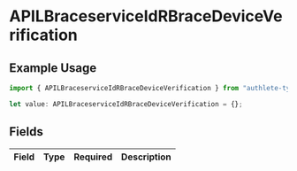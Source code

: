# APILBraceserviceIdRBraceDeviceVerification

## Example Usage

```typescript
import { APILBraceserviceIdRBraceDeviceVerification } from "authlete-typescript-sdk/models";

let value: APILBraceserviceIdRBraceDeviceVerification = {};
```

## Fields

| Field       | Type        | Required    | Description |
| ----------- | ----------- | ----------- | ----------- |